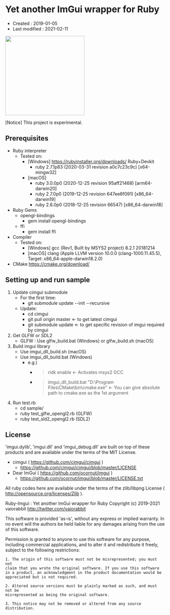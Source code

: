 <!-- -*- mode:markdown; coding:utf-8; -*- -->

# Yet another ImGui wrapper for Ruby #

*   Created : 2019-01-05
*   Last modified : 2021-02-11

<img src="https://raw.githubusercontent.com/vaiorabbit/ruby-imgui/master/doc/jpfont_test.png" width="250">

[Notice] This project is experimental.

## Prerequisites ##

*   Ruby interpreter
    *   Tested on:
        *   [Windows] https://rubyinstaller.org/downloads/ Ruby+Devkit
            *   ruby 2.7.1p83 (2020-03-31 revision a0c7c23c9c) [x64-mingw32]
        *   [macOS]
            *   ruby 3.0.0p0 (2020-12-25 revision 95aff21468) [arm64-darwin20]
            *   ruby 2.7.0p0 (2019-12-25 revision 647ee6f091) [x86_64-darwin19]
            *   ruby 2.6.0p0 (2018-12-25 revision 66547) [x86_64-darwin18]
*   Ruby Gems
    *   opengl-bindings
        *   gem install opengl-bindings
    *   ffi
        *   gem install ffi
*   Compiler
    *   Tested on:
        *   [Windows] gcc (Rev1, Built by MSYS2 project) 8.2.1 20181214
        *   [macOS] clang (Apple LLVM version 10.0.0 (clang-1000.11.45.5), Target: x86_64-apple-darwin18.2.0)
*   CMake https://cmake.org/download/


## Setting up and run sample ##

1.  Update cimgui submodule
    *   For the first time:
        *   git submodule update --init --recursive
    *   Update:
        *   cd cimgui
        *   git pull origin master <- to get latest cimgui
        *   git submodule update <- to get specific revision of imgui required by cimgui
2.  Get GLFW or SDL2
    *   GLFW : Use glfw_build.bat (Windows) or glfw_build.sh (macOS)
3.  Build imgui library
    *   Use imgui_dll_build.sh (macOS)
    *   Use imgui_dll_build.bat (Windows)
        *   e.g.)
            *   > ridk enable <- Activates msys2 GCC
            *   > imgui_dll_build.bat "D:\Program Files\CMake\bin\cmake.exe" <- You can give absolute path to cmake.exe as the 1st argument
4.  Run test.rb
    *   cd sample/
    *   ruby test_glfw_opengl2.rb (GLFW)
    *   ruby test_sld2_opengl2.rb (SDL2)

## License ##

'imgui.dylib', 'imgui.dll' and 'imgui_debug.dll' are built on top of these products and are available under the terms of the MIT License.
*   cimgui ( https://github.com/cimgui/cimgui )
    *   https://github.com/cimgui/cimgui/blob/master/LICENSE
*   Dear ImGui ( https://github.com/ocornut/imgui )
    *   https://github.com/ocornut/imgui/blob/master/LICENSE.txt

All ruby codes here are available under the terms of the zlib/libpng License ( http://opensource.org/licenses/Zlib ).

Ruby-Imgui : Yet another ImGui wrapper for Ruby
Copyright (c) 2019-2021 vaiorabbit <http://twitter.com/vaiorabbit>

This software is provided 'as-is', without any express or implied
warranty. In no event will the authors be held liable for any damages
arising from the use of this software.

Permission is granted to anyone to use this software for any purpose,
including commercial applications, and to alter it and redistribute it
freely, subject to the following restrictions:

    1. The origin of this software must not be misrepresented; you must not
    claim that you wrote the original software. If you use this software
    in a product, an acknowledgment in the product documentation would be
    appreciated but is not required.

    2. Altered source versions must be plainly marked as such, and must not be
    misrepresented as being the original software.

    3. This notice may not be removed or altered from any source
    distribution.
